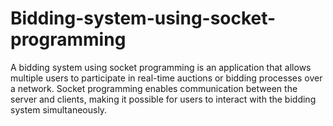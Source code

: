 # Bidding-system-using-socket-programming
 A bidding system using socket programming is an application that allows multiple users to participate in real-time auctions or bidding processes over a network. Socket programming enables communication between the server and clients, making it possible for users to interact with the bidding system simultaneously.
